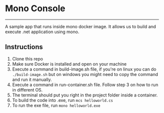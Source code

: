 # Mono Console

---

A sample app that runs inside mono docker image. It allows us to build and execute .net application using mono.

## Instructions

1. Clone this repo
2. Make sure Docker is installed and open on your machine
3. Execute a command in build-image.sh file, if you're on linux you can do `./build-image.sh` but on windows you might need to copy the command and run it manually.
4. Execute a command in run-container.sh file. Follow step 3 on how to run in different OS.
5. The terminal should put you right in the project folder inside a container.
6. To build the code into .exe, run `mcs helloworld.cs`
7. To run the exe file, run `mono helloworld.exe`
